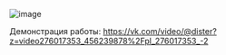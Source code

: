 ![image](https://user-images.githubusercontent.com/90614890/148698107-347d7a78-5d70-4a8a-8bb7-10bedfd4cc65.png)

Демонстрация работы: https://vk.com/video/@dister?z=video276017353_456239878%2Fpl_276017353_-2
